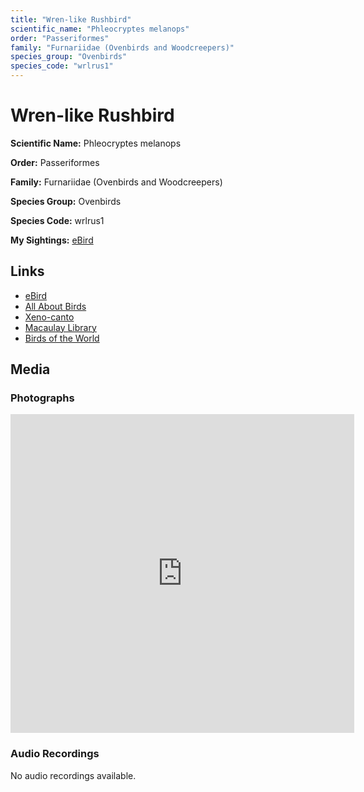 ```yaml
---
title: "Wren-like Rushbird"
scientific_name: "Phleocryptes melanops"
order: "Passeriformes"
family: "Furnariidae (Ovenbirds and Woodcreepers)"
species_group: "Ovenbirds"
species_code: "wrlrus1"
---
```


# Wren-like Rushbird

**Scientific Name:** Phleocryptes melanops

**Order:** Passeriformes

**Family:** Furnariidae (Ovenbirds and Woodcreepers)

**Species Group:** Ovenbirds

**Species Code:** wrlrus1

**My Sightings:** [eBird](https://ebird.org/lifelist?r=world&time=life&spp=wrlrus1)

## Links
* [eBird](https://ebird.org/species/wrlrus1) 
* [All About Birds](https://www.allaboutbirds.org/guide/wrlrus1) 
* [Xeno-canto](https://www.xeno-canto.org/species/wrlrus1) 
* [Macaulay Library](https://search.macaulaylibrary.org/catalog?taxonCode=wrlrus1&sort=rating_rank_desc)
* [Birds of the World](https://birdsoftheworld.org/bow/species/wrlrus1)

## Media
### Photographs
<iframe src="https://macaulaylibrary.org/asset/625246708/embed" width="550" height="510" frameborder="0" allowfullscreen></iframe>

### Audio Recordings
No audio recordings available.
